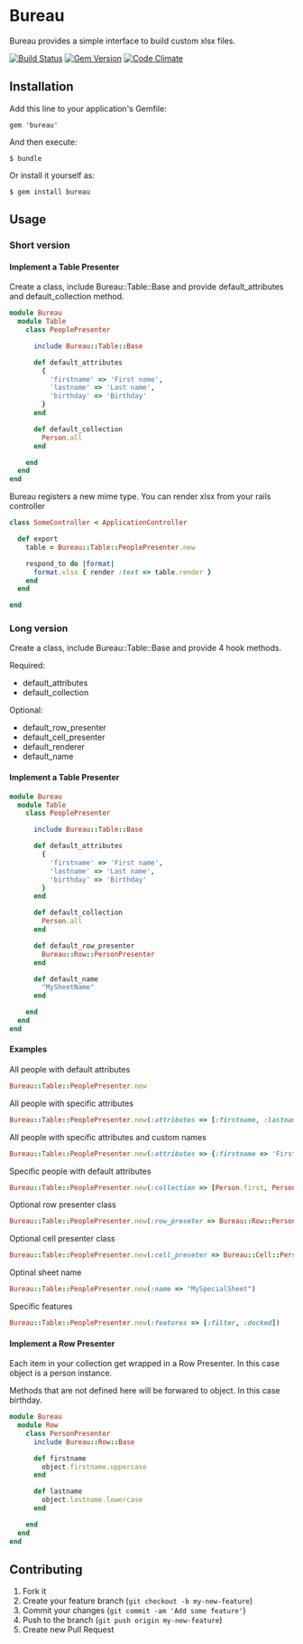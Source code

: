 # Bureau

Bureau provides a simple interface to build custom xlsx files.

[![Build Status](https://secure.travis-ci.org/neopoly/bureau.png?branch=master)](http://travis-ci.org/neopoly/bureau) [![Gem Version](https://badge.fury.io/rb/bureau.png)](http://badge.fury.io/rb/bureau) [![Code Climate](https://codeclimate.com/github/neopoly/bureau.png)](https://codeclimate.com/github/neopoly/bureau)

## Installation

Add this line to your application's Gemfile:

    gem 'bureau'

And then execute:

    $ bundle

Or install it yourself as:

    $ gem install bureau

## Usage

### Short version

#### Implement a Table Presenter

Create a class, include Bureau::Table::Base and provide default_attributes and default_collection method.

```ruby
module Bureau
  module Table
    class PeoplePresenter

      include Bureau::Table::Base

      def default_attributes
        {
          'firstname' => 'First name',
          'lastname' => 'Last name',
          'birthday' => 'Birthday'
        }
      end

      def default_collection
        Person.all
      end

    end
  end
end
```

Bureau registers a new mime type. You can render xlsx from your rails controller

```ruby
class SomeController < ApplicationController

  def export
    table = Bureau::Table::PeoplePresenter.new

    respond_to do |format|
      format.xlsx { render :text => table.render }
    end
  end

end
```

### Long version

Create a class, include Bureau::Table::Base and provide 4 hook methods.

Required:

* default_attributes
* default_collection

Optional:

* default_row_presenter
* default_cell_presenter
* default_renderer
* default_name

#### Implement a Table Presenter

```ruby
module Bureau
  module Table
    class PeoplePresenter

      include Bureau::Table::Base

      def default_attributes
        {
          'firstname' => 'First name',
          'lastname' => 'Last name',
          'birthday' => 'Birthday'
        }
      end

      def default_collection
        Person.all
      end

      def default_row_presenter
        Bureau::Row::PersonPresenter
      end

      def default_name
        "MySheetName"
      end

    end
  end
end
```

#### Examples

All people with default attributes

```ruby
Bureau::Table::PeoplePresenter.new
```

All people with specific attributes

```ruby
Bureau::Table::PeoplePresenter.new(:attributes => [:firstname, :lastname])
```

All people with specific attributes and custom names

```ruby
Bureau::Table::PeoplePresenter.new(:attributes => {:firstname => 'First', :lastname => 'Last'})
```

Specific people with default attributes

```ruby
Bureau::Table::PeoplePresenter.new(:collection => [Person.first, Person.last])
```

Optional row presenter class

```ruby
Bureau::Table::PeoplePresenter.new(:row_preseter => Bureau::Row::PersonPresenter)
```

Optional cell presenter class

```ruby
Bureau::Table::PeoplePresenter.new(:cell_preseter => Bureau::Cell::PersonPresenter)
```

Optinal sheet name

```ruby
Bureau::Table::PeoplePresenter.new(:name => "MySpecialSheet")
```

Specific features

```ruby
Bureau::Table::PeoplePresenter.new(:features => [:filter, :docked])
```

#### Implement a Row Presenter

Each item in your collection get wrapped in a Row Presenter.
In this case object is a person instance.

Methods that are not defined here will be forwared to object.
In this case birthday.

```ruby
module Bureau
  module Row
    class PersonPresenter
      include Bureau::Row::Base

      def firstname
        object.firstname.uppercase
      end

      def lastname
        object.lastname.lowercase
      end

    end
  end
end
```

## Contributing

1. Fork it
2. Create your feature branch (`git checkout -b my-new-feature`)
3. Commit your changes (`git commit -am 'Add some feature'`)
4. Push to the branch (`git push origin my-new-feature`)
5. Create new Pull Request
